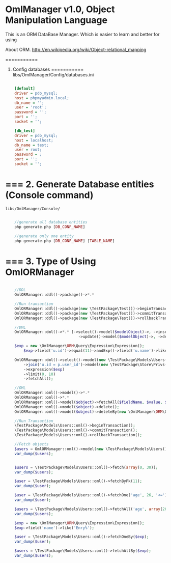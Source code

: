 OmlManager v1.0, Object Manipulation Language
==========
This is an ORM DataBase Manager. Which is easier to learn and better for using

About ORM.
http://en.wikipedia.org/wiki/Object-relational_mapping

===========
1. Config databases
===========
	libs/OmlManager/Config/databases.ini
```ini

	[default]
	driver = pdo_mysql;
	host = phpmyadmin.local;
	db_name = '';
	user = 'root';
	password = '';
	port = '';
	socket = '';

	[db_test]
	driver = pdo_mysql;
	host = localhost;
	db_name = test;
	user = root;
	password = ;
	port = '';
	socket = '';

```

===
2. Generate Database entities (Console command)
===
	libs/OmlManager/Console/
```php

	//generate all database entities
	php generate.php [DB_CONF_NAME]

	//generate only one entity
	php generate.php [DB_CONF_NAME] [TABLE_NAME]

```

===
3. Type of Using OmlORManager
===

```php

	//DDL
	OmlORManager::ddl()->package()->*.*

	//Run transaction
	OmlORManager::ddl()->package(new \TestPackage\Test())->beginTransaction();
    OmlORManager::ddl()->package(new \TestPackage\Test())->commitTransaction();
    OmlORManager::ddl()->package(new \TestPackage\Test())->rollbackTransaction();

	//DML
	OmlORManager::dml()->*.* [->select()->model($modelObject)->, ->insert()->model($modelObject)->,
								->update()->model($modelObject)->, ->delete()->model($modelObject)]

	$exp = new \OmlManager\ORM\Query\Expression\Expression();
    	$exp->field('u.id')->equal(11)->andExp()->field('u.name')->like('%Vasea');

    OmlORManager::dml()->select()->model(new \TestPackage\Models\Users(), 'u')
    	->join('u.id = p.user_id')->model(new \TestPackage\Store\Privs(), 'p')
    	->expression($exp)
    	->limit(0, 10)
    	->fetchAll();

    //OML
	OmlORManager::oml()->model()->*.*
	OmlORManager::oml()->*.*
	OmlORManager::oml()->model($object)->fetchAll($fieldName, $value, $operator, $limit = array(0, 30));
	OmlORManager::oml()->model($object)->delete();
	OmlORManager::oml()->model($object)->deleteBy(new \OmlManager\ORM\Query\Expression\Expression());

	//Run Transaction
	\TestPackage\Models\Users::oml()->beginTransaction();
	\TestPackage\Models\Users::oml()->commitTransaction();
	\TestPackage\Models\Users::oml()->rollbackTransaction();

	//Fetch objects
	$users = OmlORManager::oml()->model(new \TestPackage\Models\Users())->fetch();
	var_dump($users);


	$users = \TestPackage\Models\Users::oml()->fetch(array(0, 30));
	var_dump($users);

	$user = \TestPackage\Models\Users::oml()->fetchByPk(11);
	var_dump($user);

	$user = \TestPackage\Models\Users::oml()->fetchOne('age', 26, '<=');
	var_dump($user);

	$users = \TestPackage\Models\Users::oml()->fetchAll('age', array(26, 10, 16, 18), 'in');
	var_dump($users);

	$exp = new \OmlManager\ORM\Query\Expression\Expression();
	$exp->field('name')->like('Enry%');

	$user = \TestPackage\Models\Users::oml()->fetchOneBy($exp);
	var_dump($user);

	$users = \TestPackage\Models\Users::oml()->fetchAllBy($exp);
	var_dump($users);

```


